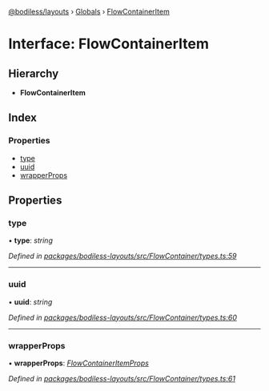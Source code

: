 [@bodiless/layouts](../README.md) › [Globals](../globals.md) › [FlowContainerItem](flowcontaineritem.md)

# Interface: FlowContainerItem

## Hierarchy

* **FlowContainerItem**

## Index

### Properties

* [type](flowcontaineritem.md#type)
* [uuid](flowcontaineritem.md#uuid)
* [wrapperProps](flowcontaineritem.md#wrapperprops)

## Properties

###  type

• **type**: *string*

*Defined in [packages/bodiless-layouts/src/FlowContainer/types.ts:59](https://github.com/johnsonandjohnson/Bodiless-JS/blob/bb79dde6/packages/bodiless-layouts/src/FlowContainer/types.ts#L59)*

___

###  uuid

• **uuid**: *string*

*Defined in [packages/bodiless-layouts/src/FlowContainer/types.ts:60](https://github.com/johnsonandjohnson/Bodiless-JS/blob/bb79dde6/packages/bodiless-layouts/src/FlowContainer/types.ts#L60)*

___

###  wrapperProps

• **wrapperProps**: *[FlowContainerItemProps](flowcontaineritemprops.md)*

*Defined in [packages/bodiless-layouts/src/FlowContainer/types.ts:61](https://github.com/johnsonandjohnson/Bodiless-JS/blob/bb79dde6/packages/bodiless-layouts/src/FlowContainer/types.ts#L61)*
